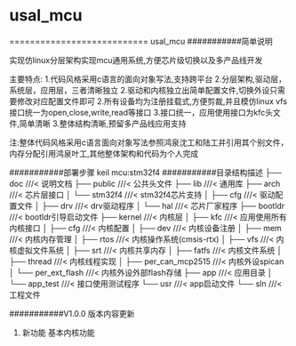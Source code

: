# usal_mcu
===========================
usal_mcu
###########简单说明

实现仿linux分层架构实现mcu通用系统,方便芯片级切换以及多产品线开发

主要特点:
1.代码风格采用c语言的面向对象写法,支持跨平台
2.分层架构,驱动层，系统层，应用层，三者清晰独立
2.驱动和内核独立出简单配置文件,切换外设只需要修改对应配置文件即可
2.所有设备均为注册挂载式,方便剪裁,并且模仿linux vfs接口统一为open,close,write,read等接口
3.接口统一，应用使用接口为kfc头文件,简单清晰
3.整体结构清晰,预留多产品线应用支持

注:整体代码风格采用c语言面向对象写法参照鸿泉沈工和陆工并引用其个别文件，内存分配引用鸿泉叶工,其他整体架构和代码为个人完成

###########部署步骤
keil
mcu:stm32f4
###########目录结构描述
├── doc					  	  ///< 说明文档
├── public					  ///< 公共头文件
├── lib					  	  ///< 通用库
├── arch              ///< 芯片层接口
│   └── stm32f4                      ///< stm32f4芯片支持
│       ├── cfg                      ///< 驱动配置文件
│       ├── drv                      ///< drv驱动程序
│       └── hal                      ///< 芯片厂家程序
├── bootldr					  ///< bootldr引导启动文件
├── kernel					  ///< 内核层
│   ├── kfc                      	///< 应用使用所有内核接口
│   ├── cfg                      	///< 内核配置
│   ├── dev                      	///< 内核设备注册
│   ├── mem                      	///< 内核内存管理
│   ├── rtos                      ///< 内核操作系统(cmsis-rtx)
│   ├── vfs                      	///< 内核虚拟文件系统
│   ├── srt                      	///< 内核共享内存
│   ├── fatfs                     ///< 内核文件系统
│   ├── thread                    ///< 内核线程实现
│   ├── per_can_mcp2515           ///< 内核外设spican
│   └── per_ext_flash             ///< 内核外设外部flash存储
├── app             ///< 应用目录
│   └── app_test               		///< 接口使用测试程序
└── usr						  ///< app启动文件
└── sln					    ///< 工程文件


###########V1.0.0 版本内容更新
1. 新功能 基本内核功能
